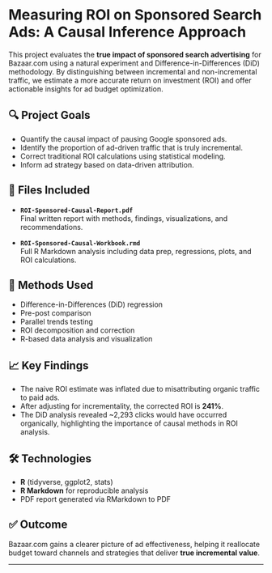 # Measuring ROI on Sponsored Search Ads: A Causal Inference Approach

This project evaluates the **true impact of sponsored search advertising** for Bazaar.com using a natural experiment and Difference-in-Differences (DiD) methodology. By distinguishing between incremental and non-incremental traffic, we estimate a more accurate return on investment (ROI) and offer actionable insights for ad budget optimization.

## 🔍 Project Goals

- Quantify the causal impact of pausing Google sponsored ads.
- Identify the proportion of ad-driven traffic that is truly incremental.
- Correct traditional ROI calculations using statistical modeling.
- Inform ad strategy based on data-driven attribution.

## 📄 Files Included

- **`ROI-Sponsored-Causal-Report.pdf`**  
  Final written report with methods, findings, visualizations, and recommendations.

- **`ROI-Sponsored-Causal-Workbook.rmd`**  
  Full R Markdown analysis including data prep, regressions, plots, and ROI calculations.

## 🧪 Methods Used

- Difference-in-Differences (DiD) regression
- Pre-post comparison
- Parallel trends testing
- ROI decomposition and correction
- R-based data analysis and visualization

## 📈 Key Findings

- The naive ROI estimate was inflated due to misattributing organic traffic to paid ads.
- After adjusting for incrementality, the corrected ROI is **241%**.
- The DiD analysis revealed ~2,293 clicks would have occurred organically, highlighting the importance of causal methods in ROI analysis.

## 🛠 Technologies

- **R** (tidyverse, ggplot2, stats)
- **R Markdown** for reproducible analysis
- PDF report generated via RMarkdown to PDF

## ✅ Outcome

Bazaar.com gains a clearer picture of ad effectiveness, helping it reallocate budget toward channels and strategies that deliver **true incremental value**.

---

